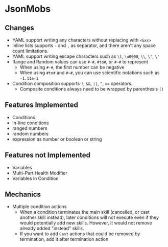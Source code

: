 # JsonMobs

## Changes

- YAML support writing any characters without replacing with `<&xx>`
- Inline lists supports `-` and `,` as separator, and there aren't any space count limitations.
- YAML support writing escape characters such as `\t`, `\u0000`, `\\`, `\"`, `\'`
- Range and Random values can use `#-#`, `#to#`, or `#~#` to represent
    - When using `#-#`, the first number can be negative
    - When using `#to#` and `#~#`, you can use scientific notations such as `-1.11e-1`
- Condition composition supports `!`, `&&`, `||`, `^`, `==` operators.
  - Composite conditions always need to be wrapped by parenthesis `()`

## Features Implemented
- Conditions
- in-line conditions
- ranged numbers
- random numbers
- expression as number or boolean or string

## Features not Implemented
- Variables
- Multi-Part Health Modifier
- Variables in Condition

## Mechanics
- Multiple condition actions
  - When a condition terminates the main skill (cancelled, or cast another skill instead), later conditions will not execute even if they would potentially add new skills. However, it would not remove already added "instead" skills.
  - If you want to add `Cast` actions that could be removed by termination, add it after termination action

